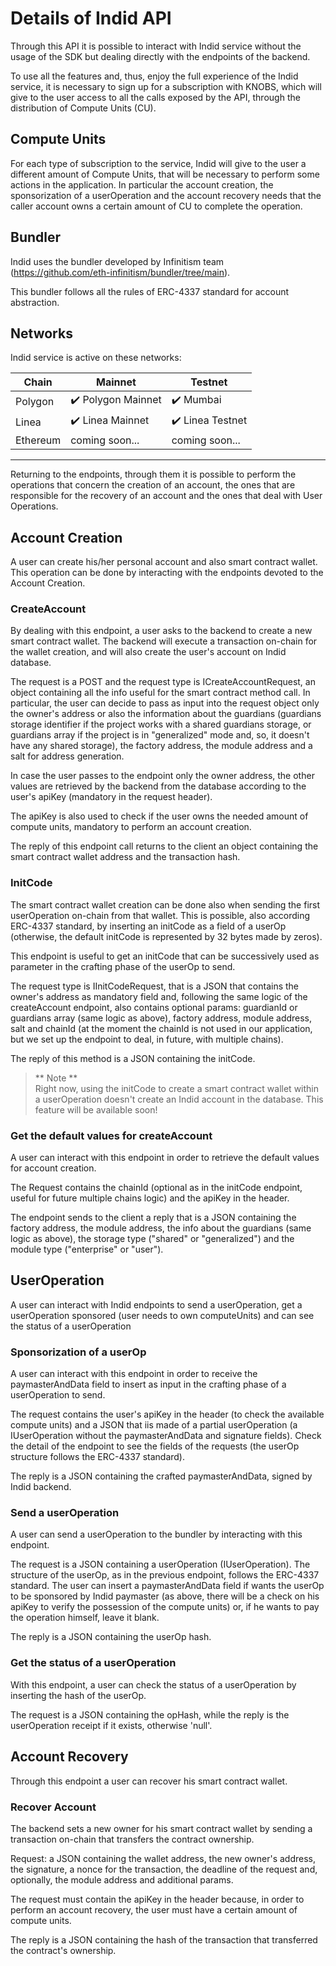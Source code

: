 # Details of Indid API

Through this API it is possible to interact with Indid service without the usage of the SDK but dealing directly with the endpoints of the backend.

To use all the features and, thus, enjoy the full experience of the Indid service, it is necessary to sign up for a subscription with KNOBS, which will give to the user access to all the calls exposed by the API, through the distribution of Compute Units (CU).

## Compute Units

For each type of subscription to the service, Indid will give to the user a different amount of Compute Units, that will be necessary to perform some actions in the application. In particular the account creation, the sponsorization of a userOperation and the account recovery needs that the caller account owns a certain amount of CU to complete the operation.

## Bundler

Indid uses the bundler developed by Infinitism team (https://github.com/eth-infinitism/bundler/tree/main).

This bundler follows all the rules of ERC-4337 standard for account abstraction.

## Networks

Indid service is active on these networks:

| Chain | Mainnet | Testnet |
| --- | --- | --- |
| Polygon | :heavy_check_mark: Polygon Mainnet  | :heavy_check_mark: Mumbai |
| Linea | :heavy_check_mark: Linea Mainnet | :heavy_check_mark: Linea Testnet |
| Ethereum | coming soon... | coming soon... |


---

Returning to the endpoints, through them it is possible to perform the operations that concern the creation of an account, the ones that are responsible for the recovery of an account and the ones that deal with User Operations.

## Account Creation

A user can create his/her personal account and also smart contract wallet. This operation can be done by interacting with the endpoints devoted to the Account Creation. 

### CreateAccount

By dealing with this endpoint, a user asks to the backend to create a new smart contract wallet. The backend will execute a transaction on-chain for the wallet creation, and will also create the user's account on Indid database.

The request is a POST and the request type is ICreateAccountRequest, an object containing all the info useful for the smart contract method call. In particular, the user can decide to pass as input into the request object only the owner's address or also the information about the guardians (guardians storage identifier if the project works with a shared guardians storage, or guardians array if the project is in "generalized" mode and, so, it doesn't have any shared storage), the factory address, the module address and a salt for address generation.

In case the user passes to the endpoint only the owner address, the other values are retrieved by the backend from the database according to the user's apiKey (mandatory in the request header).

The apiKey is also used to check if the user owns the needed amount of compute units, mandatory to perform an account creation.

The reply of this endpoint call returns to the client an object containing the smart contract wallet address and the transaction hash.

### InitCode

The smart contract wallet creation can be done also when sending the first userOperation on-chain from that wallet. This is possible, also according ERC-4337 standard, by inserting an initCode as a field of a userOp (otherwise, the default initCode is represented by 32 bytes made by zeros).

This endpoint is useful to get an initCode that can be successively used as parameter in the crafting phase of the userOp to send.

The request type is IInitCodeRequest, that is a JSON that contains the owner's address as mandatory field and, following the same logic of the createAccount endpoint, also contains optional params: guardianId or guardians array (same logic as above), factory address, module address, salt and chainId (at the moment the chainId is not used in our application, but we set up the endpoint to deal, in future, with multiple chains).

The reply of this method is a JSON containing the initCode.


> ** Note **    
Right now, using the initCode to create a smart contract wallet within a userOperation doesn't create an Indid account in the database. This feature will be available soon!

### Get the default values for createAccount

A user can interact with this endpoint in order to retrieve the default values for account creation.

The Request contains the chainId (optional as in the initCode endpoint, useful for future multiple chains logic) and the apiKey in the header.

The endpoint sends to the client a reply that is a JSON containing the factory address, the module address, the info about the guardians (same logic as above), the storage type ("shared" or "generalized") and the module type ("enterprise" or "user").


## UserOperation

A user can interact with Indid endpoints to send a userOperation, get a userOperation sponsored (user needs to own computeUnits) and can see the status of a userOperation

### Sponsorization of a userOp

A user can interact with this endpoint in order to receive the paymasterAndData field to insert as input in the crafting phase of a userOperation to send.

The request contains the user's apiKey in the header (to check the available compute units) and a JSON that iis made of a partial userOperation (a IUserOperation without the paymasterAndData and signature fields). Check the detail of the endpoint to see the fields of the requests (the userOp structure follows the ERC-4337 standard).

The reply is a JSON containing the crafted paymasterAndData, signed by Indid backend.

### Send a userOperation

A user can send a userOperation to the bundler by interacting with this endpoint.

The request is a JSON containing a userOperation (IUserOperation). The structure of the userOp, as in the previous endpoint, follows the ERC-4337 standard.
The user can insert a paymasterAndData field if wants the userOp to be sponsored by Indid paymaster (as above, there will be a check on his apiKey to verify the possession of the compute units) or, if he wants to pay the operation himself, leave it blank.

The reply is a JSON containing the userOp hash.

### Get the status of a userOperation

With this endpoint, a user can check the status of a userOperation by inserting the hash of the userOp.

The request is a JSON containing the opHash, while the reply is the userOperation receipt if it exists, otherwise 'null'.


## Account Recovery

Through this endpoint a user can recover his smart contract wallet.

### Recover Account

The backend sets a new owner for his smart contract wallet by sending a transaction on-chain that transfers the contract ownership.

Request: a JSON containing the wallet address, the new owner's address, the signature, a nonce for the transaction, the deadline of the request and, optionally, the module address and additional params.

The request must contain the apiKey in the header because, in order to perform an account recovery, the user must have a certain amount of compute units.

The reply is a JSON containing the hash of the transaction that transferred the contract's ownership.



